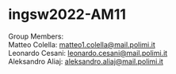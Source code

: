 # ingsw2022-AM11 <br/>
Group Members: <br/>
Matteo Colella: matteo1.colella@mail.polimi.it <br/>
Leonardo Cesani: leonardo.cesani@mail.polimi.it <br/>
Aleksandro Aliaj: aleksandro.aliaj@mail.polimi.it <br/>
